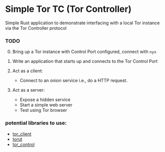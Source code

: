 # Simple Tor TC (Tor Controller)

Simple Rust application to demonstrate interfacing with a local Tor instance via the Tor Controller protocol

### TODO

0. Bring up a Tor instance with Control Port configured, connect with `nyx`
1. Write an application that starts up and connects to the Tor Control Port
2. Act as a client:
   - Connect to an onion service i.e., do a HTTP request.

3. Act as a server:
   - Expose a hidden service
   - Start a simple web server
   - Test using Tor browser


### potential libraries to use:

- [tor_client](https://github.com/resolvingarchitecture/tor-client)
- [torut](https://github.com/teawithsand/torut)
- [tor_control](https://crates.io/crates/tor_control)
